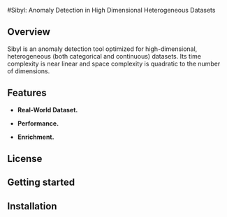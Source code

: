 #Sibyl: Anomaly Detection in High Dimensional Heterogeneous Datasets

## Overview

Sibyl is an anomaly detection tool optimized for high-dimensional, heterogeneous (both categorical and continuous) datasets.   Its time complexity is near linear and space complexity is quadratic to the number of dimensions. 

## Features

- __Real-World Dataset.__

- __Performance.__

- __Enrichment.__

## License

## Getting started

## Installation
